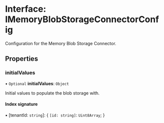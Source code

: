 # Interface: IMemoryBlobStorageConnectorConfig

Configuration for the Memory Blob Storage Connector.

## Properties

### initialValues

• `Optional` **initialValues**: `Object`

Initial values to populate the blob storage with.

#### Index signature

▪ [tenantId: `string`]: \{ `[id: string]`: `Uint8Array`;  }
